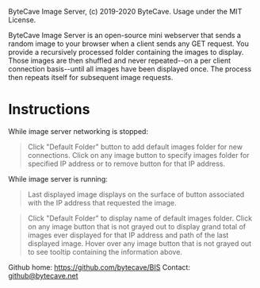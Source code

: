 ByteCave Image Server, (c) 2019-2020 ByteCave. Usage under the MIT License.

ByteCave Image Server is an open-source mini webserver that sends a random image to your browser when a client sends any GET request. You provide a recursively processed folder containing the images to display. Those images are then shuffled and never repeated--on a per client connection basis--until all images have been displayed once. The process then repeats itself for subsequent image requests.

Instructions
===========================================================================
While image server networking is stopped:
> Click "Default Folder" button to add default images folder for new
  connections.
> Click on any image button to specify images folder for specified IP
  address or to remove button for that IP address.

While image server is running:
> Last displayed image displays on the surface of button associated with
  the IP address that requested the image.

> Click "Default Folder" to display name of default images folder.
> Click on any image button that is not grayed out to display grand total
  of images ever displayed for that IP address and path of the last
  displayed image.
> Hover over any image button that is not grayed out to see tooltip
  containing the information above.

Github home: https://github.com/bytecave/BIS
Contact: github@bytecave.net
